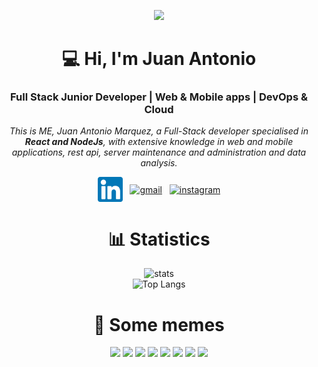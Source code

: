 <p align="center">
  <img src="https://github.com/jmarquezruiz/jmarquezruiz/blob/main/img/fondo-header3pegas.png" style="max-heigth:300px">
</p>
<h1 align="center">💻 Hi, I'm Juan Antonio</h1>
<h3 align="center">
  Full Stack Junior Developer | Web & Mobile apps | DevOps & Cloud
</h3>
<p align="center">
  <em>This is ME, Juan Antonio Marquez, a Full-Stack developer specialised in <b>React and NodeJs</b>, with extensive knowledge in web and mobile applications, rest api, server maintenance and administration and data analysis.</em>
</p>

<p align="center">
  <a href="https://www.linkedin.com/in/juan-antonio-marquez/" target="_blank"><img align="center" src="https://github.com/ByMarqueZz/ByMarqueZz/blob/main/img/174857.png" alt="linkedin" height="40" width="40"/></a>&nbsp;&nbsp;
   <a href = "mailto: bymarquezz2@gmail.com"><img align="center" src="https://github.com/jmarquezruiz/jmarquezruiz/blob/main/img/Gmail_icon_(2020).svg.png" height="40" width="50" alt="gmail"/></a>&nbsp;&nbsp;
  <a href="https://www.instagram.com/maarquez_10?igsh=MTQzbW11MTEyajJ0dw%3D%3D&utm_source=qr" target="_blank"><img align="center" src="https://github.com/jmarquezruiz/jmarquezruiz/blob/main/img/Logo-Instagram-PNG.png" alt="instagram" height="50" width="50"/></a>
</p>

<h1 align="center">📊 Statistics</h1>
<p align="center">
  <img src="https://github-readme-stats.vercel.app/api?username=jmarquezruiz&theme=radical" alt="stats"/>
  <br>
  <img src="https://github-readme-stats.vercel.app/api/top-langs/?username=jmarquezruiz&layout=compact&theme=radical" alt="Top Langs"/>
</p>

<h1 align="center">📸 Some memes</h1>
<p align="center">
  <img src="https://github.com/jmarquezruiz/jmarquezruiz/blob/main/img/Captura%20de%20pantalla%202024-04-10%20a%20las%201.57.23.png" width="200" heigth="200">
  <img src="https://github.com/jmarquezruiz/jmarquezruiz/blob/main/img/gato.gif" width="200" heigth="200">
  <img src="https://github.com/jmarquezruiz/jmarquezruiz/blob/main/img/meme.jpeg" width="200" heigth="200">
  <img src="https://github.com/jmarquezruiz/jmarquezruiz/blob/main/img/meme2.jpeg" width="200" heigth="200">
  <img src="https://github.com/jmarquezruiz/jmarquezruiz/blob/main/img/youtube-video-gif.gif" width="200" heigth="200">
  <img src="https://github.com/jmarquezruiz/jmarquezruiz/blob/main/img/nest2.png" width="200" heigth="200">
  <img src="https://github.com/jmarquezruiz/jmarquezruiz/blob/main/img/349554f1b2e9eb238144bfc2966d8cb8.jpg" width="200" heigth="200">
  <img src="https://github.com/jmarquezruiz/jmarquezruiz/blob/main/img/Captura%20de%20pantalla%202024-02-01%20a%20las%208.43.00.png" width="200" heigth="200">
</p>
